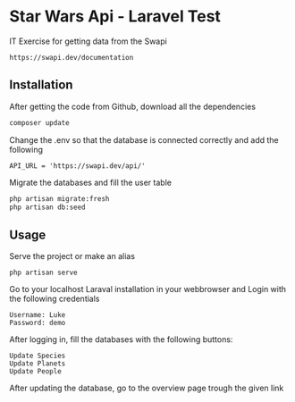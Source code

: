 # Star Wars Api - Laravel Test

IT Exercise for getting data from the Swapi

```url
https://swapi.dev/documentation
```

## Installation

After getting the code from Github, download all the dependencies

```bash
composer update
```

Change the .env so that the database is connected correctly and add the following

```
API_URL = 'https://swapi.dev/api/'
```

Migrate the databases and fill the user table

```bash
php artisan migrate:fresh
php artisan db:seed
```

## Usage

Serve the project or make an alias

```
php artisan serve
```

Go to your localhost Laraval installation in your webbrowser and Login with the following credentials

```
Username: Luke
Password: demo
```

After logging in, fill the databases with the following buttons:

```
Update Species
Update Planets
Update People
```
After updating the database, go to the overview page trough the given link

